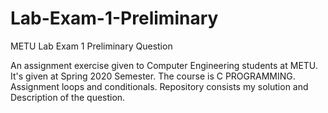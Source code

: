 # Lab-Exam-1-Preliminary
METU Lab Exam 1 Preliminary Question

An assignment exercise given to Computer Engineering students at METU.
It's given at Spring 2020 Semester.
The course is C PROGRAMMING.
Assignment loops and conditionals.
Repository consists my solution and Description of the question.
